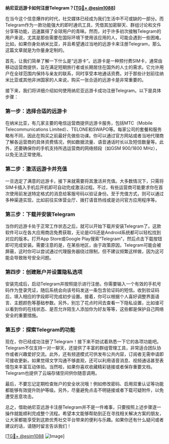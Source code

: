 **纳尼亚远游卡如何注册Telegram？[[TG💪+ @esim1088](https://t.me/s/esim1088)]**

在当今这个信息爆炸的时代，社交媒体已经成为我们生活中不可或缺的一部分。而Telegram作为一款功能强大的即时通讯工具，凭借其加密聊天、群组讨论和文件分享等功能，迅速赢得了全球用户的青睐。然而，对于许多初次接触Telegram的用户来说，尤其是那些需要在国际环境下使用该应用的人，可能会遇到一些困难。比如，如果你身处纳米比亚，并且希望通过当地的远游卡来注册Telegram，那么这篇文章就是为你量身定制的。

首先，让我们简单了解一下什么是“远游卡”。远游卡是一种预付费SIM卡，通常由移动运营商提供，旨在满足短期旅行者或长期居住在国外的人士的需求。它允许用户在全球范围内保持与亲友的联系，同时享受本地通话资费。对于那些计划前往纳米比亚或其他非洲国家的人来说，购买一张合适的远游卡是非常重要的。

接下来，我们将详细介绍如何使用纳尼亚远游卡成功注册Telegram。以下是具体步骤：

### 第一步：选择合适的远游卡

在纳米比亚，有几家主要的电信运营商提供远游卡服务，包括MTC（Mobile Telecommunications Limited）、TELONE和SWAPO等。每家公司的套餐和服务略有不同，因此在购买之前最好先做些功课。你可以通过官方网站或者当地代理商了解各运营商的具体资费情况，例如数据流量、语音通话时长以及短信数量等。此外，还要确保你的手机支持所选运营商的网络频段（如GSM 900/1800 MHz），以免无法正常使用。

### 第二步：激活远游卡并充值

一旦选定了满意的远游卡，接下来就需要将其激活并充值。大多数情况下，只需将SIM卡插入手机后开机即可自动完成激活过程。不过，有些运营商可能要求你在首次使用前发送特定格式的消息给客服号码以验证身份。至于充值方式，则可以通过多种渠道实现，比如前往实体营业厅、拨打语音热线或是访问官方应用程序等。

### 第三步：下载并安装Telegram

当你的远游卡处于正常工作状态之后，就可以开始下载并安装Telegram了。这款软件可以在各大应用商店免费获取，无论是iOS还是Android系统都可以轻松找到对应的版本。打开App Store或Google Play搜索“Telegram”，然后点击下载按钮即可完成安装。需要注意的是，在某些地区，由于政策原因，Telegram可能会被屏蔽，这时你可以尝试通过代理服务器绕过限制，但不建议频繁这样做，因为这可能会导致账号安全问题。

### 第四步：创建账户并设置隐私选项

安装完成后，启动Telegram并按照提示进行注册。你需要输入一个有效的手机号码作为登录凭证，随后系统会向该号码发送一条包含验证码的短信。收到验证码后，填入相应的字段即可完成初步设置。接着，你可以根据个人喜好调整界面语言、主题颜色等基础参数。另外，别忘了花点时间去查看一下隐私设置，比如谁可以看到你的在线状态、是否允许陌生人添加你为好友等等，这些都是保护自己网络安全的重要措施。

### 第五步：探索Telegram的功能

现在，你已经成功注册了Telegram！接下来不妨试着熟悉一下它的各项功能吧。Telegram不仅支持一对一聊天，还提供了丰富的群组管理工具，非常适合团队协作或者兴趣爱好交流。此外，还有频道模式可供发布公共内容，订阅者无需申请即可接收更新。如果觉得文字沟通不够直观，还可以利用语音消息、视频通话甚至表情包来丰富互动体验。当然啦，如果你喜欢收藏精彩链接或者保存重要文档，Telegram也提供了云端存储空间供你随意调用。

最后，不要忘记定期检查账户的安全状况哦！例如修改密码、启用双重认证等功能都能够有效提升防护等级。另外，尽量避免点击不明链接或者下载可疑附件，以免遭受恶意攻击。

总之，借助纳尼亚远游卡注册Telegram并不是一件难事，只要按照上述步骤逐一操作就能顺利完成整个流程。希望本文能够帮助到正在寻找相关解决方案的朋友，让大家都能享受到这款优秀社交平台带来的便利与乐趣。如果你还有什么疑问或者建议的话，请随时留言告诉我们！

[[TG💪+ @esim1088](https://t.me/s/esim1088) ![Image](https://i.postimg.cc/4NQfJmqS/Snipaste-2025-05-13-00-14-12.png)]